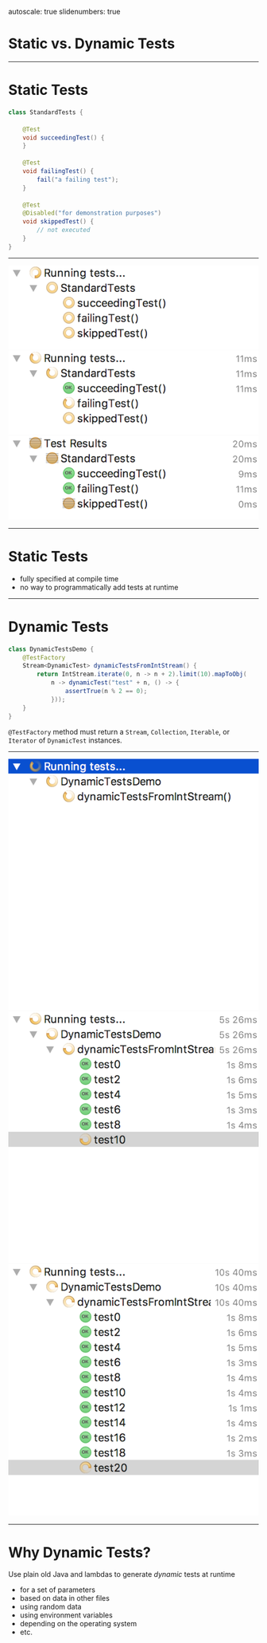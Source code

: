 autoscale: true
slidenumbers: true

# Static vs. Dynamic Tests

---

# Static Tests

```java
class StandardTests {

	@Test
	void succeedingTest() {
	}

	@Test
	void failingTest() {
		fail("a failing test");
	}

	@Test
	@Disabled("for demonstration purposes")
	void skippedTest() {
		// not executed
	}
}
```

---

![fit](static_tests_1.png)
![fit](static_tests_2.png)
![fit](static_tests_3.png)

---

# Static Tests

- fully specified at compile time
- no way to programmatically add tests at runtime

---

# Dynamic Tests

```java
class DynamicTestsDemo {
	@TestFactory
	Stream<DynamicTest> dynamicTestsFromIntStream() {
		return IntStream.iterate(0, n -> n + 2).limit(10).mapToObj(
			n -> dynamicTest("test" + n, () -> {
				assertTrue(n % 2 == 0);
			}));
	}
}
```

`@TestFactory` method must return a `Stream`, `Collection`, `Iterable`, or `Iterator` of `DynamicTest` instances.

---

![fit](dynamic_tests_1.png)
![fit](dynamic_tests_2.png)
![fit](dynamic_tests_3.png)

---

# Why Dynamic Tests?

Use plain old Java and lambdas to generate _dynamic_ tests at runtime

- for a set of parameters
- based on data in other files
- using random data
- using environment variables
- depending on the operating system
- etc.
